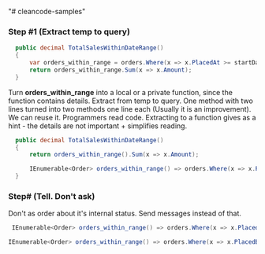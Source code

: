 "# cleancode-samples" 

### Step #1 (Extract temp to query)

```csharp
  public decimal TotalSalesWithinDateRange()
  {
      var orders_within_range = orders.Where(x => x.PlacedAt >= startDate && x.PlacedAt <= endDate);
      return orders_within_range.Sum(x => x.Amount);
  }
```

Turn **orders_within_range** into a local or a private function, since the function contains details. Extract from temp to query.
One method with two lines turned into two methods one line each (Usually it is an improvement). We can reuse it.
Programmers read code. Extracting to a function gives as a hint - the details are not important + simplifies reading.

```csharp
  public decimal TotalSalesWithinDateRange()
  {
      return orders_within_range().Sum(x => x.Amount);

      IEnumerable<Order> orders_within_range() => orders.Where(x => x.PlacedAt >= startDate && x.PlacedAt <= endDate);
  }
```

### Step# (Tell. Don't ask)

Don't as order about it's internal status. Send messages instead of that.

```csharp
 IEnumerable<Order> orders_within_range() => orders.Where(x => x.PlacedAt >= startDate && x.PlacedAt <= endDate);
```

```csharp
IEnumerable<Order> orders_within_range() => orders.Where(x => x.PlacedBetween(startDate, endDate));
```
